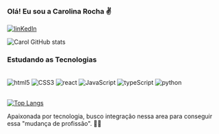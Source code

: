 

### Olá! Eu sou a Carolina Rocha ✌️

[![linKedIn](https://img.shields.io/badge/LinkedIn-0077B5?style=for-the-badge&logo=linkedin&logoColor=white)](https://www.linkedin.com/in/carolina-rocha-418aa8105/)

![Carol GitHub stats](https://github-readme-stats.vercel.app/api?username=CaahRocha&show_icons=true&theme=gruvbox)

### Estudando as Tecnologias



<div style="display: inline_block"><br>
<img align="center" alt="html5" src="https://img.shields.io/badge/HTML5-E34F26?style=for-the-badge&logo=html5&logoColor=white"/>
<img align="center" alt="CSS3" src="https://img.shields.io/badge/CSS3-1572B6?style=for-the-badge&logo=css3&logoColor=white"/>
<img align="center" alt="react" src="https://img.shields.io/badge/React-20232A?style=for-the-badge&logo=react&logoColor=61DAFB"/>
<img align="center" alt="JavaScript" src="https://img.shields.io/badge/JavaScript-323330?style=for-the-badge&logo=javascript&logoColor=F7DF1E"/>
<img align="center" alt="typeScript" src="https://img.shields.io/badge/TypeScript-007ACC?style=for-the-badge&logo=typescript&logoColor=white"/>
<img align="center" alt="python" src="https://img.shields.io/badge/Python-14354C?style=for-the-badge&logo=python&logoColor=white"/>
</div><br>

[![Top Langs](https://github-readme-stats.vercel.app/api/top-langs/?username=anuraghazra&layout=compact)](https://github.com/anuraghazra/github-readme-stats)

Apaixonada por tecnologia, busco integração nessa area para conseguir essa "mudança de profissão". 🚀🚀
